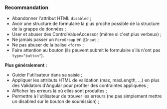 ### Recommandation

- Abandonner l'attribut HTML `disabled`&nbsp;;
- Avoir une structure de formulaire la plus proche possible de la structure de la grappe de données&nbsp;;
- User et abuser des ControlValueAccessor (même si c'est plus verbeux)&nbsp;;
- Ne jamais passer un `FormGroup` en `@Input`&nbsp;;
- Ne pas abuser de la balise `<form>`&nbsp;;
- Faire attention au bouton (ils peuvent submit le formulaire s'ils n'ont pas `type="button"`).

**Plus généralement&nbsp;:**

- Guider l'utilisateur dans sa saisie&nbsp;;
- Appliquer les attributs HTML de validation (max, maxLength, ...) en plus des Validators d'Angular pour profiter des contraintes appliquées&nbsp;;
- Afficher les erreurs là où elles sont produites&nbsp;;
- Permettre à l'utilisateur de trouver les erreurs (ne pas simplement mettre un disabled sur le bouton de soumission)&nbsp;;
